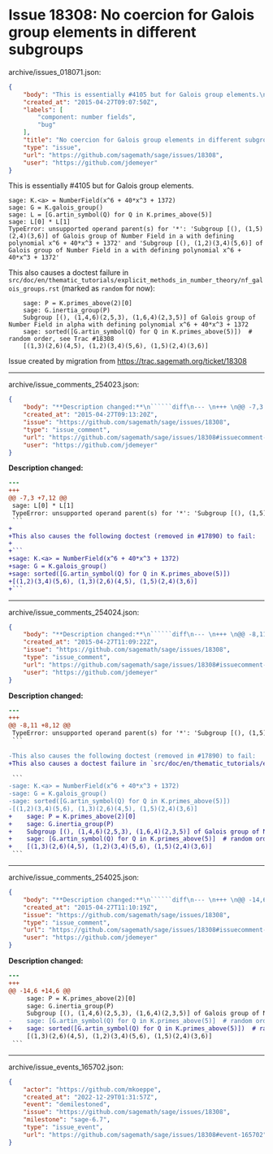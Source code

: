 # Issue 18308: No coercion for Galois group elements in different subgroups

archive/issues_018071.json:
```json
{
    "body": "This is essentially #4105 but for Galois group elements.\n\n```\nsage: K.<a> = NumberField(x^6 + 40*x^3 + 1372)\nsage: G = K.galois_group()\nsage: L = [G.artin_symbol(Q) for Q in K.primes_above(5)]\nsage: L[0] * L[1]\nTypeError: unsupported operand parent(s) for '*': 'Subgroup [(), (1,5)(2,4)(3,6)] of Galois group of Number Field in a with defining polynomial x^6 + 40*x^3 + 1372' and 'Subgroup [(), (1,2)(3,4)(5,6)] of Galois group of Number Field in a with defining polynomial x^6 + 40*x^3 + 1372'\n```\n\nThis also causes a doctest failure in `src/doc/en/thematic_tutorials/explicit_methods_in_number_theory/nf_galois_groups.rst` (marked as `random` for now):\n\n```\n    sage: P = K.primes_above(2)[0]\n    sage: G.inertia_group(P)\n    Subgroup [(), (1,4,6)(2,5,3), (1,6,4)(2,3,5)] of Galois group of Number Field in alpha with defining polynomial x^6 + 40*x^3 + 1372\n    sage: sorted([G.artin_symbol(Q) for Q in K.primes_above(5)])  # random order, see Trac #18308\n    [(1,3)(2,6)(4,5), (1,2)(3,4)(5,6), (1,5)(2,4)(3,6)]\n```\n\nIssue created by migration from https://trac.sagemath.org/ticket/18308\n\n",
    "created_at": "2015-04-27T09:07:50Z",
    "labels": [
        "component: number fields",
        "bug"
    ],
    "title": "No coercion for Galois group elements in different subgroups",
    "type": "issue",
    "url": "https://github.com/sagemath/sage/issues/18308",
    "user": "https://github.com/jdemeyer"
}
```
This is essentially #4105 but for Galois group elements.

```
sage: K.<a> = NumberField(x^6 + 40*x^3 + 1372)
sage: G = K.galois_group()
sage: L = [G.artin_symbol(Q) for Q in K.primes_above(5)]
sage: L[0] * L[1]
TypeError: unsupported operand parent(s) for '*': 'Subgroup [(), (1,5)(2,4)(3,6)] of Galois group of Number Field in a with defining polynomial x^6 + 40*x^3 + 1372' and 'Subgroup [(), (1,2)(3,4)(5,6)] of Galois group of Number Field in a with defining polynomial x^6 + 40*x^3 + 1372'
```

This also causes a doctest failure in `src/doc/en/thematic_tutorials/explicit_methods_in_number_theory/nf_galois_groups.rst` (marked as `random` for now):

```
    sage: P = K.primes_above(2)[0]
    sage: G.inertia_group(P)
    Subgroup [(), (1,4,6)(2,5,3), (1,6,4)(2,3,5)] of Galois group of Number Field in alpha with defining polynomial x^6 + 40*x^3 + 1372
    sage: sorted([G.artin_symbol(Q) for Q in K.primes_above(5)])  # random order, see Trac #18308
    [(1,3)(2,6)(4,5), (1,2)(3,4)(5,6), (1,5)(2,4)(3,6)]
```

Issue created by migration from https://trac.sagemath.org/ticket/18308





---

archive/issue_comments_254023.json:
```json
{
    "body": "**Description changed:**\n``````diff\n--- \n+++ \n@@ -7,3 +7,12 @@\n sage: L[0] * L[1]\n TypeError: unsupported operand parent(s) for '*': 'Subgroup [(), (1,5)(2,4)(3,6)] of Galois group of Number Field in a with defining polynomial x^6 + 40*x^3 + 1372' and 'Subgroup [(), (1,2)(3,4)(5,6)] of Galois group of Number Field in a with defining polynomial x^6 + 40*x^3 + 1372'\n ```\n+\n+This also causes the following doctest (removed in #17890) to fail:\n+\n+```\n+sage: K.<a> = NumberField(x^6 + 40*x^3 + 1372)\n+sage: G = K.galois_group()\n+sage: sorted([G.artin_symbol(Q) for Q in K.primes_above(5)])\n+[(1,2)(3,4)(5,6), (1,3)(2,6)(4,5), (1,5)(2,4)(3,6)]\n+```\n``````\n",
    "created_at": "2015-04-27T09:13:20Z",
    "issue": "https://github.com/sagemath/sage/issues/18308",
    "type": "issue_comment",
    "url": "https://github.com/sagemath/sage/issues/18308#issuecomment-254023",
    "user": "https://github.com/jdemeyer"
}
```

**Description changed:**
``````diff
--- 
+++ 
@@ -7,3 +7,12 @@
 sage: L[0] * L[1]
 TypeError: unsupported operand parent(s) for '*': 'Subgroup [(), (1,5)(2,4)(3,6)] of Galois group of Number Field in a with defining polynomial x^6 + 40*x^3 + 1372' and 'Subgroup [(), (1,2)(3,4)(5,6)] of Galois group of Number Field in a with defining polynomial x^6 + 40*x^3 + 1372'
 ```
+
+This also causes the following doctest (removed in #17890) to fail:
+
+```
+sage: K.<a> = NumberField(x^6 + 40*x^3 + 1372)
+sage: G = K.galois_group()
+sage: sorted([G.artin_symbol(Q) for Q in K.primes_above(5)])
+[(1,2)(3,4)(5,6), (1,3)(2,6)(4,5), (1,5)(2,4)(3,6)]
+```
``````




---

archive/issue_comments_254024.json:
```json
{
    "body": "**Description changed:**\n``````diff\n--- \n+++ \n@@ -8,11 +8,12 @@\n TypeError: unsupported operand parent(s) for '*': 'Subgroup [(), (1,5)(2,4)(3,6)] of Galois group of Number Field in a with defining polynomial x^6 + 40*x^3 + 1372' and 'Subgroup [(), (1,2)(3,4)(5,6)] of Galois group of Number Field in a with defining polynomial x^6 + 40*x^3 + 1372'\n ```\n \n-This also causes the following doctest (removed in #17890) to fail:\n+This also causes a doctest failure in `src/doc/en/thematic_tutorials/explicit_methods_in_number_theory/nf_galois_groups.rst` (marked as `random` for now):\n \n ```\n-sage: K.<a> = NumberField(x^6 + 40*x^3 + 1372)\n-sage: G = K.galois_group()\n-sage: sorted([G.artin_symbol(Q) for Q in K.primes_above(5)])\n-[(1,2)(3,4)(5,6), (1,3)(2,6)(4,5), (1,5)(2,4)(3,6)]\n+    sage: P = K.primes_above(2)[0]\n+    sage: G.inertia_group(P)\n+    Subgroup [(), (1,4,6)(2,5,3), (1,6,4)(2,3,5)] of Galois group of Number Field in alpha with defining polynomial x^6 + 40*x^3 + 1372\n+    sage: [G.artin_symbol(Q) for Q in K.primes_above(5)]  # random order, see Trac #18308\n+    [(1,3)(2,6)(4,5), (1,2)(3,4)(5,6), (1,5)(2,4)(3,6)]\n ```\n``````\n",
    "created_at": "2015-04-27T11:09:22Z",
    "issue": "https://github.com/sagemath/sage/issues/18308",
    "type": "issue_comment",
    "url": "https://github.com/sagemath/sage/issues/18308#issuecomment-254024",
    "user": "https://github.com/jdemeyer"
}
```

**Description changed:**
``````diff
--- 
+++ 
@@ -8,11 +8,12 @@
 TypeError: unsupported operand parent(s) for '*': 'Subgroup [(), (1,5)(2,4)(3,6)] of Galois group of Number Field in a with defining polynomial x^6 + 40*x^3 + 1372' and 'Subgroup [(), (1,2)(3,4)(5,6)] of Galois group of Number Field in a with defining polynomial x^6 + 40*x^3 + 1372'
 ```
 
-This also causes the following doctest (removed in #17890) to fail:
+This also causes a doctest failure in `src/doc/en/thematic_tutorials/explicit_methods_in_number_theory/nf_galois_groups.rst` (marked as `random` for now):
 
 ```
-sage: K.<a> = NumberField(x^6 + 40*x^3 + 1372)
-sage: G = K.galois_group()
-sage: sorted([G.artin_symbol(Q) for Q in K.primes_above(5)])
-[(1,2)(3,4)(5,6), (1,3)(2,6)(4,5), (1,5)(2,4)(3,6)]
+    sage: P = K.primes_above(2)[0]
+    sage: G.inertia_group(P)
+    Subgroup [(), (1,4,6)(2,5,3), (1,6,4)(2,3,5)] of Galois group of Number Field in alpha with defining polynomial x^6 + 40*x^3 + 1372
+    sage: [G.artin_symbol(Q) for Q in K.primes_above(5)]  # random order, see Trac #18308
+    [(1,3)(2,6)(4,5), (1,2)(3,4)(5,6), (1,5)(2,4)(3,6)]
 ```
``````




---

archive/issue_comments_254025.json:
```json
{
    "body": "**Description changed:**\n``````diff\n--- \n+++ \n@@ -14,6 +14,6 @@\n     sage: P = K.primes_above(2)[0]\n     sage: G.inertia_group(P)\n     Subgroup [(), (1,4,6)(2,5,3), (1,6,4)(2,3,5)] of Galois group of Number Field in alpha with defining polynomial x^6 + 40*x^3 + 1372\n-    sage: [G.artin_symbol(Q) for Q in K.primes_above(5)]  # random order, see Trac #18308\n+    sage: sorted([G.artin_symbol(Q) for Q in K.primes_above(5)])  # random order, see Trac #18308\n     [(1,3)(2,6)(4,5), (1,2)(3,4)(5,6), (1,5)(2,4)(3,6)]\n ```\n``````\n",
    "created_at": "2015-04-27T11:10:19Z",
    "issue": "https://github.com/sagemath/sage/issues/18308",
    "type": "issue_comment",
    "url": "https://github.com/sagemath/sage/issues/18308#issuecomment-254025",
    "user": "https://github.com/jdemeyer"
}
```

**Description changed:**
``````diff
--- 
+++ 
@@ -14,6 +14,6 @@
     sage: P = K.primes_above(2)[0]
     sage: G.inertia_group(P)
     Subgroup [(), (1,4,6)(2,5,3), (1,6,4)(2,3,5)] of Galois group of Number Field in alpha with defining polynomial x^6 + 40*x^3 + 1372
-    sage: [G.artin_symbol(Q) for Q in K.primes_above(5)]  # random order, see Trac #18308
+    sage: sorted([G.artin_symbol(Q) for Q in K.primes_above(5)])  # random order, see Trac #18308
     [(1,3)(2,6)(4,5), (1,2)(3,4)(5,6), (1,5)(2,4)(3,6)]
 ```
``````




---

archive/issue_events_165702.json:
```json
{
    "actor": "https://github.com/mkoeppe",
    "created_at": "2022-12-29T01:31:57Z",
    "event": "demilestoned",
    "issue": "https://github.com/sagemath/sage/issues/18308",
    "milestone": "sage-6.7",
    "type": "issue_event",
    "url": "https://github.com/sagemath/sage/issues/18308#event-165702"
}
```
